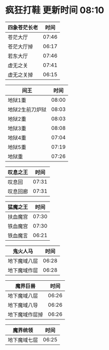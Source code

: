 # 疯狂打鞋 更新时间 08:10

| 四象苍茫长老   | 时间    |
|--------|-------|
| 苍茫大厅 | 07:46 |
| 苍茫大厅掉 | 06:17 |
| 若东大厅 | 07:46 |
| 虚无之关 | 07:41 |
| 虚无之关掉 | 06:15 |

| 间王   | 时间    |
|--------|-------|
| 地狱1重 | 08:00 |
| 地狱2生前刀炉狱 | 08:03 |
| 地狱2重 | 08:03 |
| 地狱3重 | 08:08 |
| 地狱4重 | 07:04 |
| 地狱5重 | 07:19 |
| 地狱重 | 07:26 |

| 叹息之王   | 时间    |
|--------|-------|
| 叹息回 | 07:31 |
| 叹息回廊 | 07:31 |

| 猛魔之王   | 时间    |
|--------|-------|
| 扶血魔宫 | 07:30 |
| 铁血魔宫 | 07:30 |
| 铁血魔言 | 06:21 |

| 鬼火人马   | 时间    |
|--------|-------|
| 地下魔域八层 | 06:28 |
| 地下魔域作层 | 06:28 |

| 魔界巨兽   | 时间    |
|--------|-------|
| 地下魔域八层 | 06:26 |
| 地下魔域八导 | 06:26 |
| 地下魔域作层掉 | 06:26 |

| 魔界统领   | 时间    |
|--------|-------|
| 地下魔域七层 | 06:25 |